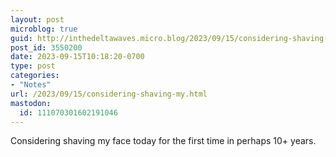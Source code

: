```yaml
---
layout: post
microblog: true
guid: http://inthedeltawaves.micro.blog/2023/09/15/considering-shaving-my.html
post_id: 3550200
date: 2023-09-15T10:18:20-0700
type: post
categories:
- "Notes"
url: /2023/09/15/considering-shaving-my.html
mastodon:
  id: 111070301602191046
---
```

Considering shaving my face today for the first time in perhaps 10+ years. 
